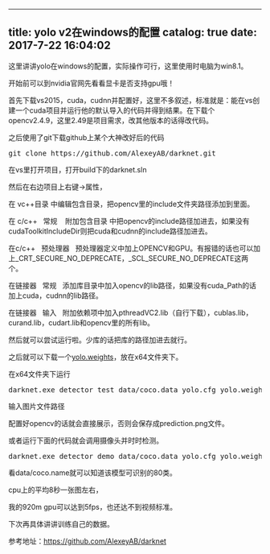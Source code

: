 
---
title: yolo v2在windows的配置
catalog: true
date: 2017-7-22 16:04:02
---

这里讲讲yolo在windows的配置，实际操作可行，这里使用时电脑为win8.1。

开始前可以到nvidia官网先看看显卡是否支持gpu哦！<!--more-->

首先下载vs2015，cuda，cudnn并配置好，这里不多叙述，标准就是：能在vs创建一个cuda项目并运行他的默认导入的代码并得到结果。在下载个opencv2.4.9，这里2.49是项目需求，改其他版本的话得改代码。

之后使用了git下载github上某个大神改好后的代码
<pre>git clone https://github.com/AlexeyAB/darknet.git</pre>
在vs里打开项目，打开build下的darknet.sln

然后在右边项目上右键-&gt;属性，

在 vc++目录 中编辑包含目录，把opencv里的include文件夹路径添加到里面。

在 c/c++   常规    附加包含目录 中把opencv的include路径加进去，如果没有cudaToolkitIncludeDir则把cuda和cudnn的include路径加进去。

在c/c++   预处理器   预处理器定义中加上OPENCV和GPU。有报错的话也可以加上_CRT_SECURE_NO_DEPRECATE，_SCL_SECURE_NO_DEPRECATE这两个。

在链接器   常规   添加库目录中加入opencv的lib路径，如果没有cuda_Path的话加上cuda，cudnn的lib路径。

在链接器   输入   附加依赖项中加入pthreadVC2.lib（自行下载），cublas.lib，curand.lib，cudart.lib和opencv里的所有lib。

然后就可以尝试运行啦。少库的话把库的路径加进去就行。

之后就可以下载一个<a href="https://pjreddie.com/media/files/yolo.weights">yolo.weights</a>，放在x64文件夹下。

在x64文件夹下运行
<pre>darknet.exe detector test data/coco.data yolo.cfg yolo.weights -i 0 -thresh 0.2</pre>
输入图片文件路径

配置好opencv的话就会直接展示，否则会保存成prediction.png文件。

或者运行下面的代码就会调用摄像头并时时检测。
<pre>darknet.exe detector demo data/coco.data yolo.cfg yolo.weights</pre>
看data/coco.name就可以知道该模型可识别的80类。

cpu上的平均8秒一张图左右，

我的920m gpu可以达到5fps，也还达不到视频标准。

下次再具体讲讲训练自己的数据。

参考地址：<a href="https://github.com/AlexeyAB/darknet">https://github.com/AlexeyAB/darknet</a>
